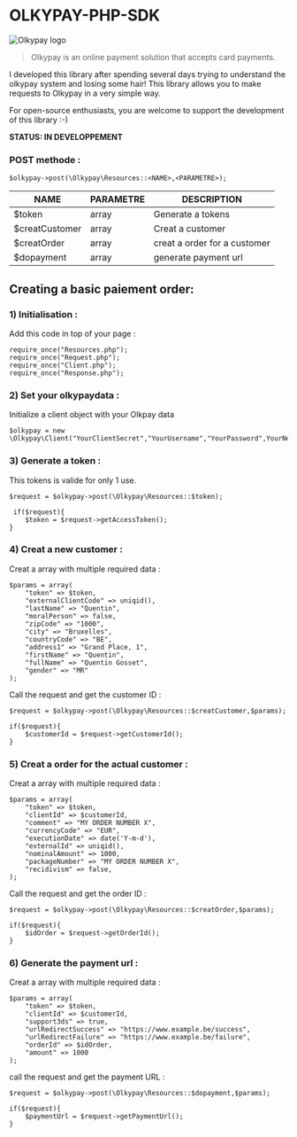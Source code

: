 # OLKYPAY-PHP-SDK
![Olkypay logo](https://www.olkypay.com//wp-content//uploads//2017//03//logo.png)

> Olkypay is an online payment solution that accepts card payments.

I developed this library after spending several days trying to understand the olkypay system and losing some hair! This library allows you to make requests to Olkypay in a very simple way.

For open-source enthusiasts, you are welcome to support the development of this library :-) 

**STATUS: IN DEVELOPPEMENT**

### POST methode :

    $olkypay->post(\Olkypay\Resources::<NAME>,<PARAMETRE>);

| NAME           | PARAMETRE | DESCRIPTION                  |
|----------------|-----------|------------------------------|
| $token         | array     | Generate a tokens            |
| $creatCustomer | array     | Creat a customer             |
| $creatOrder    | array     | creat a order for a customer |
| $dopayment     | array     | generate payment url         |


## Creating a basic paiement order:
### 1) Initialisation :
Add this code in top of your page :

    require_once("Resources.php");  
    require_once("Request.php");  
    require_once("Client.php");  
    require_once("Response.php");

### 2) Set your olkypaydata :
Initialize a client object with your Olkpay data 

    $olkypay = new \Olkypay\Client("YourClientSecret","YourUsername","YourPassword",YourNetworkId,YourSupplierId);

### 3) Generate a token :
This tokens is valide for only 1 use.

    $request = $olkypay->post(\Olkypay\Resources::$token);
    
     if($request){  
        $token = $request->getAccessToken();  
    }
### 4) Creat a new customer :
Creat a array with multiple required data :


    $params = array(  
        "token" => $token,  
        "externalClientCode" => uniqid(),  
        "lastName" => "Quentin",  
        "moralPerson" => false,  
        "zipCode" => "1000",  
        "city" => "Bruxelles",  
        "countryCode" => "BE",  
        "address1" => "Grand Place, 1",  
        "firstName" => "Quentin",  
        "fullName" => "Quentin Gosset",  
        "gender" => "MR"  
    ); 

Call the request and get the customer ID :

    $request = $olkypay->post(\Olkypay\Resources::$creatCustomer,$params); 
     
    if($request){  
	    $customerId = $request->getCustomerId();
    }
 
 
### 5) Creat a order for the actual customer :
Creat a array with multiple required data :

    $params = array(  
        "token" => $token,  
        "clientId" => $customerId,  
        "comment" => "MY ORDER NUMBER X",  
        "currencyCode" => "EUR",  
        "executionDate" => date('Y-m-d'),  
        "externalId" => uniqid(),  
        "nominalAmount" => 1000,  
        "packageNumber" => "MY ORDER NUMBER X",  
        "recidivism" => false,  
    );

 Call the request and get the order ID :

    $request = $olkypay->post(\Olkypay\Resources::$creatOrder,$params);  
      
    if($request){  
        $idOrder = $request->getOrderId();  
    }
### 6) Generate the payment url :
Creat a array with multiple required data :

    $params = array(  
        "token" => $token,  
        "clientId" => $customerId,  
        "support3ds" => true,  
        "urlRedirectSuccess" => "https://www.example.be/success",  
        "urlRedirectFailure" => "https://www.example.be/failure",  
        "orderId" => $idOrder,  
        "amount" => 1000  
    );

call the request and get the payment URL :

    $request = $olkypay->post(\Olkypay\Resources::$dopayment,$params);  
      
    if($request){  
        $paymentUrl = $request->getPaymentUrl();  
    }

